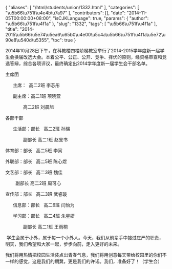 {
    "aliases": [
        "/html/students/union/1332.html"
    ],
    "categories": [
        "\u5b66\u751f\u4e4b\u7a97"
    ],
    "contributors": [],
    "date": "2014-11-05T00:00:00+08:00",
    "isCJKLanguage": true,
    "params": {
        "author": "\u5b66\u751f\u4f1a"
    },
    "slug": "1332",
    "tags": [
        "\u5b66\u751f\u4f1a"
    ],
    "title": "2014-2015\u5b66\u5e74\u5ea6\u65b0\u4e00\u5c4a\u5b66\u751f\u4f1a\u5e72\u90e8\u540d\u5355",
    "toc": true
}

2014年10月28日下午，在科教楼四楼阶梯教室举行了2014-2015学年度新一届学生会换届改选大会。本着公平、公正、公开、竞争、择优的原则，经资格审查和竞选答辩，综合各项评议，最终确定出2014学年度新一届学生会干部名单。




主席团




      主席：  高二2班 李芯彤




      副主席：高二1班 项晓萱




              高二2班 刘晨旭




各部干部




      生活部：部长   高二2班 孙瑞




              副部长 高二1班 赵旻书




体育部：部长   高二5班 李寅   




外联部：部长   高二5班 陈心煜




文艺部：部长   高二3班 魏佳




        副部长 高二2班 周可心




宣传部：部长   高二3班 武睿璇




      信息部：部长   高二6班 闫怡为




      学习部：部长   高二4班 朱星妍




              副部长 高二1班 王雨桐




 学生会属于小外，属于每一个小外人。今天，我们从前辈手中接过庄严的职责，明天，我们希望和大家一起，步步向前，走入更好的未来。




我们将用热情把校园生活装点出青春气息，我们将用创意每天带给校园里的你们不一样的感觉，这是我们的期冀，更是我们的许诺。我们，准备好了！（学生会）


